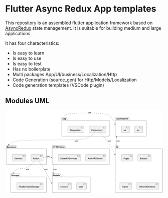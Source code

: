 # Flutter Async Redux App templates

This repository is an assembled flutter application framework based on [AsyncRedux](https://pub.dev/packages/async_redux) state management. It is suitable for building medium and large applications.

It has four characteristics:

- Is easy to learn
- Is easy to use
- Is easy to test
- Has no boilerplate
- Multi packages App/UI/business/Localization/Http
- Code Generation (source_gen) for Http/Models/Localization
- Code generation templates (VSCode plugin)

## Modules UML

![Image](doc/out/modules/modules.png)
